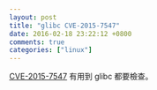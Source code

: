 ```yaml
---
layout: post
title: "glibc CVE-2015-7547"
date: 2016-02-18 23:22:12 +0800
comments: true
categories: ["linux"]
---
```



<!-- more -->


[CVE-2015-7547] 有用到 glibc 都要檢查。


[CVE-2015-7547]:https://googleonlinesecurity.blogspot.tw/2016/02/cve-2015-7547-glibc-getaddrinfo-stack.html